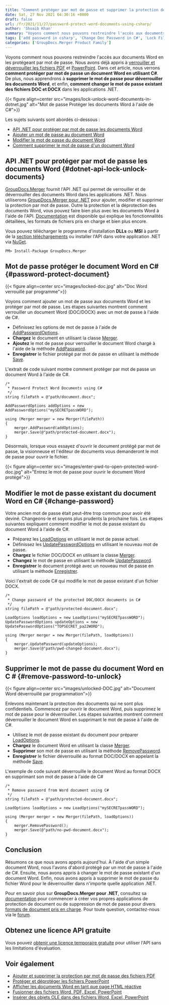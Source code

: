 ```yaml
---
title: "Comment protéger par mot de passe et supprimer la protection des documents Word à l'aide de C #"
date: Sat, 27 Nov 2021 04:30:16 +0000
draft: false
url: /fr/2021/11/27/password-protect-word-documents-using-csharp/
author: 'Shoaib Khan'
summary: "Voyons comment nous pouvons restreindre l'accès aux documents Word en les protégeant par mot de passe. Nous avons déjà appris à verrouiller et déverrouiller les fichiers PDF et PowerPoint. Dans cet article, nous verrons **comment protéger par mot de passe un document Word en utilisant C#**. De plus, nous apprendrons à **supprimer le mot de passe pour déverrouiller les documents Word**, et enfin, **comment changer le mot de passe existant des fichiers DOC et DOCX** dans les applications .NET."
tags: ['add password in csharp', 'Change Doc Password in C#', 'Lock Files in CSharp', 'Lock Word Files in CSharp', 'Remove Password in CSharp', 'Unlock Files in CSharp']
categories: ['GroupDocs.Merger Product Family']
---
```


Voyons comment nous pouvons restreindre l'accès aux documents Word en les protégeant par mot de passe. Nous avons déjà appris à [verrouiller et déverrouiller les fichiers PDF][1] et [PowerPoint][2]. Dans cet article, nous verrons **comment protéger par mot de passe un document Word en utilisant C#**. De plus, nous apprendrons à **supprimer le mot de passe pour déverrouiller les documents Word**, et enfin, **comment changer le mot de passe existant des fichiers DOC et DOCX** dans les applications .NET.



{{< figure align=center src="images/lock-unlock-word-documents-in-dotnet.jpg" alt="Mot de passe Protéger les documents Word à l'aide de C#">}}


Les sujets suivants sont abordés ci-dessous :

* [API .NET pour protéger par mot de passe les documents Word][3]
* [Ajouter un mot de passe au document Word][4]
* [Modifier le mot de passe du document Word][5]
* [Comment supprimer le mot de passe d'un document Word][6]

## API .NET pour protéger par mot de passe les documents Word {#dotnet-api-lock-unlock-documents}

[GroupDocs.Merger][7] fournit l'API .NET qui permet de verrouiller et de déverrouiller des documents Word dans les applications .NET. Nous utiliserons [GroupDocs.Merger pour .NET][8] pour ajouter, modifier et supprimer la protection par mot de passe. Outre la protection et la déprotection des documents Word, vous pouvez faire bien plus avec les documents Word à l'aide de l'API. [Documentation][9] est disponible qui explique les fonctionnalités détaillées, les formats de fichiers pris en charge et bien plus encore.

Vous pouvez télécharger le programme d'installation **DLLs** ou **MSI** à partir de la [section téléchargements][10] ou installer l'API dans votre application .NET via [NuGet][11].

```
PM> Install-Package GroupDocs.Merger
```

## Mot de passe protéger le document Word en C# {#password-protect-document}

{{< figure align=center src="images/locked-doc.jpg" alt="Doc Word verrouillé par programme">}}


Voyons comment ajouter un mot de passe aux documents Word et les protéger par mot de passe. Les étapes suivantes montrent comment verrouiller un document Word (DOC/DOCX) avec un mot de passe à l'aide de C#.

* Définissez les options de mot de passe à l'aide de [AddPasswordOptions][12].
* **Chargez** le document en utilisant la classe [Merger][13].
* **Ajoutez** le mot de passe pour verrouiller le document Word chargé à l'aide de la méthode [AddPassword][14].
* **Enregistrer** le fichier protégé par mot de passe en utilisant la méthode [Save][15].

L'extrait de code suivant montre comment protéger par mot de passe un document Word à l'aide de C#.

```
/*
 * Password Protect Word Documents using C#
 */
string filePath = @"path/document.docx";

AddPasswordOptions addOptions = new AddPasswordOptions("mySECRETpassWORD");

using (Merger merger = new Merger(filePath))
{
    merger.AddPassword(addOptions);
    merger.Save(@"path/protected-document.docx");
}
```

Désormais, lorsque vous essayez d'ouvrir le document protégé par mot de passe, la visionneuse et l'éditeur de documents vous demanderont le mot de passe pour ouvrir le fichier.



{{< figure align=center src="images/enter-pwd-to-open-protected-word-doc.jpg" alt="Entrez le mot de passe pour ouvrir le document Word protégé">}}


## Modifier le mot de passe existant du document Word en C# {#change-password}

Votre ancien mot de passe était peut-être trop commun pour avoir été deviné. Changeons-le et soyons plus prudents la prochaine fois. Les étapes suivantes expliquent comment modifier le mot de passe existant du document Word à l'aide de C#.

* Préparez les [LoadOptions][16] en utilisant le mot de passe actuel.
* Définissez les [UpdatePasswordOptions][17] en utilisant le nouveau mot de passe.
* **Chargez** le fichier DOC/DOCX en utilisant la classe [Merger][18].
* **Changez** le mot de passe en utilisant la méthode [UpdatePassword][19].
* **Enregistrer** le document protégé avec un nouveau mot de passe en utilisant la méthode [Enregistrer][20].

Voici l'extrait de code C# qui modifie le mot de passe existant d'un fichier DOCX.

```
/*
 * Change password of the protected DOC/DOCX documents in C#
 */
string filePath = @"path/protected-document.docx";

LoadOptions loadOptions = new LoadOptions("mySECRETpassWORD");
UpdatePasswordOptions updateOptions = new UpdatePasswordOptions("TOPSECRET_pa22WORD");

using (Merger merger = new Merger(filePath, loadOptions))
{
    merger.UpdatePassword(updateOptions);
    merger.Save(@"path/pwd-changed-document.docx");
}
```

## Supprimer le mot de passe du document Word en C # {#remove-password-to-unlock}



{{< figure align=center src="images/unlocked-DOC.jpg" alt="Document Word déverrouillé par programmation">}}


Enlevons maintenant la protection des documents qui ne sont plus confidentiels. Commencez par ouvrir le document Word, puis supprimez le mot de passe pour le déverrouiller. Les étapes suivantes montrent comment déverrouiller le document Word en supprimant le mot de passe à l'aide de C#.

* Utilisez le mot de passe existant du document pour préparer [LoadOptions][21].
* **Chargez** le document Word en utilisant la classe [Merger][22].
* **Supprimer** son mot de passe en utilisant la méthode [RemovePassword][23].
* **Enregistrer** le fichier déverrouillé au format DOC/DOCX en appelant la méthode [Save][24].

L'exemple de code suivant déverrouille le document Word au format DOCX en supprimant son mot de passe à l'aide de C#

```
/*
 * Remove password from Word document using C#
 */
string filePath = @"path/protected-document.docx";

LoadOptions loadOptions = new LoadOptions("mySECRETpassWORD");

using (Merger merger = new Merger(filePath, loadOptions))
{
    merger.RemovePassword();
    merger.Save(@"path/no-pwd-document.docx");
}
```

## Conclusion

Résumons ce que nous avons appris aujourd'hui. À l'aide d'un simple document Word, nous l'avons d'abord protégé par un mot de passe à l'aide de C#. Ensuite, nous avons appris à changer le mot de passe existant d'un document Word. Enfin, nous avons appris à supprimer le mot de passe du fichier Word pour le déverrouiller dans n'importe quelle application .NET.

Pour en savoir plus sur **GroupDocs.Merger pour .NET**, consultez sa [documentation][25] pour commencer à créer vos propres applications de protection de document ou de suppression de mot de passe pour divers [formats de document pris en charge][26]. Pour toute question, contactez-nous via le [forum][27].

## Obtenez une licence API gratuite

Vous pouvez [obtenir une licence temporaire gratuite][28] pour utiliser l'API sans les limitations d'évaluation.

## Voir également

* [Ajouter et supprimer la protection par mot de passe des fichiers PDF][29]
* [Protéger et déprotéger les fichiers PowerPoint][30]
* [Afficher les documents Word en tant que page HTML réactive][31]
* [Fusionner des fichiers Word, PDF, Excel, PowerPoint][32]
* [Insérer des objets OLE dans des fichiers Word, Excel, PowerPoint][33]







[1]: https://blog.groupdocs.com/2021/11/17/lock-unlock-pdf-files-with-password-using-csharp/
[2]: https://blog.groupdocs.com/2021/11/25/lock-unlock-ppt-pptx-files-with-password-using-csharp/
[3]: #dotnet-api-lock-unlock-documents
[4]: #password-protect-document
[5]: #change-password
[6]: #remove-password-to-unlock
[7]: https://products.groupdocs.com/merger/
[8]: https://products.groupdocs.com/merger/net/
[9]: https://docs.groupdocs.com/merger/net/
[10]: https://downloads.groupdocs.com/merger
[11]: https://www.nuget.org/packages/groupdocs.merger
[12]: https://apireference.groupdocs.com/merger/net/groupdocs.merger.domain.options/addpasswordoptions
[13]: https://apireference.groupdocs.com/merger/net/groupdocs.merger/merger
[14]: https://apireference.groupdocs.com/merger/net/groupdocs.merger/merger/methods/addpassword
[15]: https://apireference.groupdocs.com/merger/net/groupdocs.merger/merger/methods/save/index
[16]: https://apireference.groupdocs.com/merger/net/groupdocs.merger.domain.options/loadoptions
[17]: https://apireference.groupdocs.com/merger/net/groupdocs.merger.domain.options/updatepasswordoptions
[18]: https://apireference.groupdocs.com/merger/net/groupdocs.merger/merger
[19]: https://apireference.groupdocs.com/merger/net/groupdocs.merger/merger/methods/updatepassword
[20]: https://apireference.groupdocs.com/merger/net/groupdocs.merger/merger/methods/save/index
[21]: https://apireference.groupdocs.com/merger/net/groupdocs.merger.domain.options/loadoptions
[22]: https://apireference.groupdocs.com/merger/net/groupdocs.merger/merger
[23]: https://apireference.groupdocs.com/merger/net/groupdocs.merger/merger/methods/removepassword
[24]: https://apireference.groupdocs.com/merger/net/groupdocs.merger/merger/methods/save/index
[25]: https://docs.groupdocs.com/merger
[26]: https://docs.groupdocs.com/merger/net/supported-document-formats/
[27]: https://forum.groupdocs.com/
[28]: https://purchase.groupdocs.com/temporary-license
[29]: https://blog.groupdocs.com/2021/11/17/lock-unlock-pdf-files-with-password-using-csharp/
[30]: https://blog.groupdocs.com/2021/11/25/lock-unlock-ppt-pptx-files-with-password-using-csharp/
[31]: https://blog.groupdocs.com/2021/08/28/view-word-documents-as-html-responsive-page-using-csharp/
[32]: https://blog.groupdocs.com/2020/08/19/merge-pdf-word-excel-ppt-files-in-csharp/
[33]: https://blog.groupdocs.com/2020/05/16/insert-ole-objects-in-word-excel-powerpoint-with-csharp/


